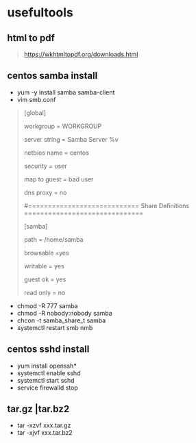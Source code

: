 # usefultools
## html to pdf
> https://wkhtmltopdf.org/downloads.html

## centos samba install
* yum -y install samba samba-client
* vim smb.conf
> [global]
> 
> workgroup = WORKGROUP
> 
> server string = Samba Server %v
> 
> netbios name = centos
> 
> security = user
> 
> map to guest = bad user
> 
> dns proxy = no
> 
> #============================ Share Definitions ============================== 
> 
> [samba]
> 
> path = /home/samba
> 
> browsable =yes
> 
> writable = yes
> 
> guest ok = yes
> 
> read only = no

* chmod -R 777 samba
* chmod -R nobody:nobody samba
* chcon -t samba_share_t samba
* systemctl restart smb nmb

## centos sshd install
* yum install openssh*
* systemctl enable sshd 
* systemctl start sshd
* service firewalld stop

## tar.gz |tar.bz2
* tar -xzvf xxx.tar.gz
* tar -xjvf xxx.tar.bz2
